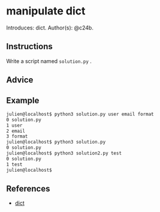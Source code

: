 # manipulate dict

Introduces: dict.
Author(s): @c24b.

## Instructions

Write a script named `solution.py` .

## Advice



## Example

```bash
julien@localhost$ python3 solution.py user email format
0 solution.py
1 user
2 email
3 format
julien@localhost$ python3 solution.py
0 solution.py
julien@localhost$ python3 solution2.py test
0 solution.py
1 test
julien@localhost$
```

## References
 - [dict](https://docs.python.org/3/library/stdtypes.html#mapping-types-dict)
